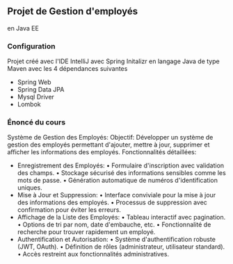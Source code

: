 ## Projet de Gestion d'employés
en Java EE

### Configuration
Projet créé avec l'IDE IntelliJ avec Spring Initalizr en langage Java de type Maven avec les 4 dépendances suivantes

- Spring Web
- Spring Data JPA
- Mysql Driver
- Lombok


### Énoncé du cours

Système de Gestion des Employés:
Objectif: Développer un système de gestion des employés permettant d'ajouter, mettre à jour,
supprimer et afficher les informations des employés.
Fonctionnalités détaillées:

- Enregistrement des Employés:
• Formulaire d'inscription avec validation des champs.
• Stockage sécurisé des informations sensibles comme les mots de passe.
• Génération automatique de numéros d'identification uniques.
- Mise à Jour et Suppression:
• Interface conviviale pour la mise à jour des informations des employés.
• Processus de suppression avec confirmation pour éviter les erreurs.
- Affichage de la Liste des Employés:
• Tableau interactif avec pagination.
• Options de tri par nom, date d'embauche, etc.
• Fonctionnalité de recherche pour trouver rapidement un employé.
- Authentification et Autorisation:
• Système d'authentification robuste (JWT, OAuth).
• Définition de rôles (administrateur, utilisateur standard).
• Accès restreint aux fonctionnalités administratives.

